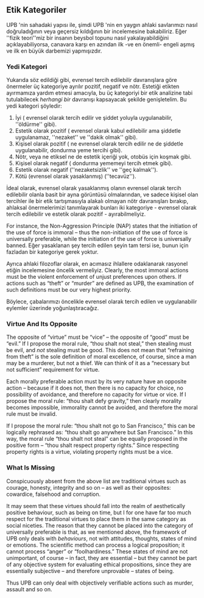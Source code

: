 ## Etik Kategoriler

UPB 'nin sahadaki yapısı ile, şimdi UPB 'nin en yaygın ahlaki savlarımızı nasıl doğruladığının veya geçersiz kıldığının bir incelemesine bakabiliriz. Eğer ''fizik teori''miz bir insanın beysbol topunu nasıl yakalayabildiğini açıklayabiliyorsa, canavara karşı en azından ilk -ve en önemli- engeli aşmış ve ilk en büyük darbemizi yapmışızdır.

### Yedi Kategori

Yukarıda söz edildiği gibi, evrensel tercih edilebilir davranışlara göre önermeler üç kategoriye ayrılır pozitif, negatif ve nötr. Estetiği etikten ayırmamıza yardım etmesi amacıyla, bu üç kategoriyi bir etik analizine tabi tutulabilecek *herhangi bir* davranışı kapsayacak şekilde genişletelim. Bu yedi kategori şöyledir:

1. İyi ( evrensel olarak tercih edilir ve şiddet yoluyla uygulanabilir, ''öldürme'' gibi).
2. Estetik olarak pozitif ( evrensel olarak kabul edilebilir ama şiddetle uygulanamaz, ''nezaket'' ve ''dakik olmak'' gibi).
3. Kişisel olarak pozitif ( ne evrensel olarak tercih edilir ne de şiddetle uygulanabilir, dondurma yeme tercihi gibi).
4. Nötr, veya ne etiksel ne de estetik içeriği yok, otobüs için koşmak gibi.
5. Kişisel olarak negatif ( dondurma yememeyi tercih etmek gibi).
6. Estetik olarak negatif (''nezaketsizlik'' ve ''geç kalmak'').
7. Kötü (evrensel olarak yasaklanmış) (''tecavüz'').

İdeal olarak, evrensel olarak yasaklanmış olanın evrensel olarak tercih edilebilir olanla basit bir ayna görüntüsü olmalarından, ve sadece kişisel olan tercihler ile bir etik tartışmasıyla alakalı olmayan nötr davranışları bırakıp, ahlaksal önermelerimizi tanımlayarak bunları iki kategoriye - evrensel olarak tercih edilebilir ve estetik olarak pozitif - ayırabilmeliyiz.

For instance, the Non-Aggression Principle (NAP) states that the initiation of the use of force is immoral – thus the non-initiation of the use of force is universally preferable, while the initiation of the use of force is universally banned. Eğer yasaklanan şey tercih edilen şeyin tam tersi ise, bunun için fazladan bir kategoriye gerek yoktur.

Ayrıca ahlaki filozoflar olarak, en acımasız ihlallere odaklanarak rasyonel etiğin incelemesine öncelik vermeliyiz. Clearly, the most immoral actions must be the violent enforcement of unjust preferences upon others. If actions such as “theft” or “murder” are defined as UPB, the examination of such definitions must be our very highest priority.

Böylece, çabalarımızı öncelikle evrensel olarak tercih edilen ve uygulanabilir eylemler üzerinde yoğunlaştıracağız.

### Virtue And Its Opposite

The opposite of “virtue” must be “vice” – the opposite of “good” must be “evil.” If I propose the moral rule, “thou shalt not steal,” then stealing must be evil, and *not* stealing must be good. This does not mean that “refraining from theft” is the sole definition of moral excellence, of course, since a man may be a murderer, but not a thief. We can think of it as a “necessary but not sufficient” requirement for virtue.

Each morally preferable action must by its very nature have an opposite action – because if it does not, then there is no capacity for choice, no possibility of avoidance, and therefore no capacity for virtue or vice. If I propose the moral rule: “thou shalt defy gravity,” then clearly morality becomes impossible, immorality cannot be avoided, and therefore the moral rule must be invalid.

If I propose the moral rule: “thou shalt not go to San Francisco,” this can be logically rephrased as: “thou shalt go anywhere but San Francisco.” In this way, the moral rule “thou shalt not steal” can be equally proposed in the positive form – “thou shalt respect property rights.” Since respecting property rights is a virtue, violating property rights must be a vice.

### What Is Missing

Conspicuously absent from the above list are traditional virtues such as courage, honesty, integrity and so on – as well as their opposites: cowardice, falsehood and corruption.

It may seem that these virtues should fall into the realm of aesthetically positive behaviour, such as being on time, but I for one have far too much respect for the traditional virtues to place them in the same category as social niceties. The reason that they cannot be placed into the category of universally preferable is that, as we mentioned above, the framework of UPB only deals with *behaviours*, not with attitudes, thoughts, states of mind or emotions. The scientific method can process a logical proposition; it cannot process “anger” or “foolhardiness.” These states of mind are not unimportant, of course – in fact, they are essential – but they cannot be part of any objective system for evaluating ethical propositions, since they are essentially subjective – and therefore unprovable – states of being.

Thus UPB can only deal with objectively verifiable actions such as murder, assault and so on.